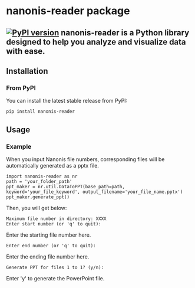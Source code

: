# nanonis-reader package

[![PyPI version](https://badge.fury.io/py/nanonis-reader.svg)](https://pypi.org/project/nanonis-reader/)
**nanonis-reader** is a Python library designed to help you analyze and visualize data with ease.  
---
## Installation
### From PyPI
You can install the latest stable release from PyPI:
```
pip install nanonis-reader
```
## Usage
### Example
When you input Nanonis file numbers, corresponding files will be automatically generated as a pptx file.
```
import nanonis-reader as nr
path = 'your_folder_path'
ppt_maker = nr.util.DataToPPT(base_path=path, keyword='your_file_keyword', output_filename='your_file_name.pptx')
ppt_maker.generate_ppt()
```
Then, you will get below:
```
Maximum file number in directory: XXXX
Enter start number (or 'q' to quit): 
```
Enter the starting file number here.
```
Enter end number (or 'q' to quit): 
```
Enter the ending file number here.
```
Generate PPT for files 1 to 1? (y/n): 
```
Enter 'y' to generate the PowerPoint file.
